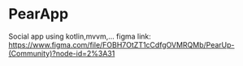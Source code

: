 # PearApp
Social app using kotlin,mvvm,...
figma link: https://www.figma.com/file/FOBH7OtZT1cCdfgOVMRQMb/PearUp-(Community)?node-id=2%3A31

